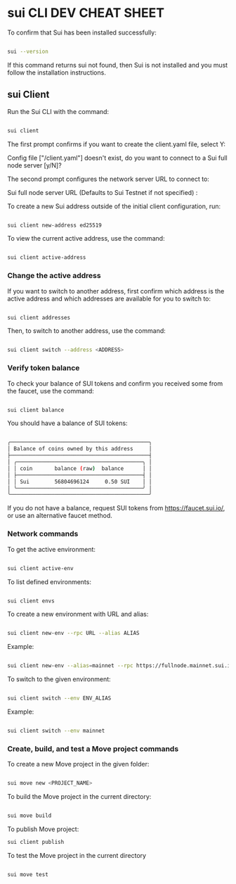 # sui CLI DEV CHEAT SHEET

To confirm that Sui has been installed successfully:

```bash

sui --version

```

If this command returns sui not found, then Sui is not installed and you must follow the installation instructions.

## sui Client

Run the Sui CLI with the command:

```bash

sui client

```

The first prompt confirms if you want to create the client.yaml file, select Y:

Config file ["<PATH-TO-FILE>/client.yaml"] doesn't exist, do you want to connect to a Sui full node server [y/N]?   

The second prompt configures the network server URL to connect to:

Sui full node server URL (Defaults to Sui Testnet if not specified) :





To create a new Sui address outside of the initial client configuration, run:

```bash

sui client new-address ed25519

```

To view the current active address, use the command:

```bash

sui client active-address

```

### Change the active address

If you want to switch to another address, first confirm which address is the active address and which addresses are available for you to switch to:

```bash

sui client addresses

```
Then, to switch to another address, use the command:

```bash

sui client switch --address <ADDRESS>

```

### Verify token balance

To check your balance of SUI tokens and confirm you received some from the faucet, use the command:


```bash

sui client balance 

```

You should have a balance of SUI tokens:

```bash

╭────────────────────────────────────────────╮
│ Balance of coins owned by this address     │
├────────────────────────────────────────────┤
│ ╭────────────────────────────────────────╮ │
│ │ coin       balance (raw)  balance      │ │
│ ├────────────────────────────────────────┤ │
│ │ Sui        56804696124     0.50 SUI    │ │
│ ╰────────────────────────────────────────╯ │
╰────────────────────────────────────────────╯

```

If you do not have a balance, request SUI tokens from  https://faucet.sui.io/,  or use an alternative faucet method.

### Network commands

To get the active environment:

```bash 

sui client active-env

```

To list defined environments:

```bash

sui client envs

```

To create a new environment with URL and alias:

```bash

sui client new-env --rpc URL --alias ALIAS

```

Example:

```bash

sui client new-env --alias=mainnet --rpc https://fullnode.mainnet.sui.io:443

```

To switch to the given environment:

```bash

sui client switch --env ENV_ALIAS

```

Example:

```bash

sui client switch --env mainnet

```

### Create, build, and test a Move project commands


To create a new Move project in the given folder:

```bash

sui move new <PROJECT_NAME>

```

To build the Move project in the current directory:

```bash

sui move build

```

To publish Move project:

```bash
sui client publish

```

To test the Move project in the current directory

```bash

sui move test

```













